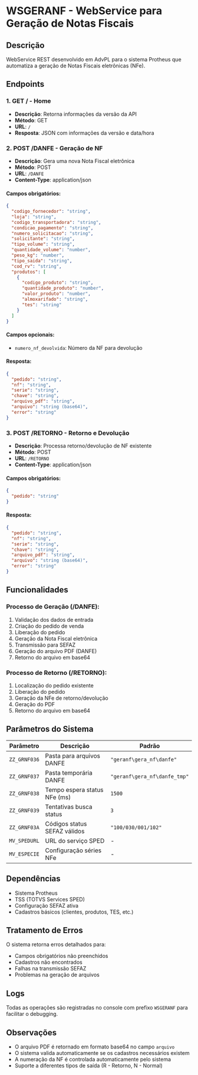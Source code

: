 # WSGERANF - WebService para Geração de Notas Fiscais

## Descrição
WebService REST desenvolvido em AdvPL para o sistema Protheus que automatiza a geração de Notas Fiscais eletrônicas (NFe).

## Endpoints

### 1. GET / - Home
- **Descrição**: Retorna informações da versão da API
- **Método**: GET
- **URL**: `/`
- **Resposta**: JSON com informações da versão e data/hora

### 2. POST /DANFE - Geração de NF
- **Descrição**: Gera uma nova Nota Fiscal eletrônica
- **Método**: POST
- **URL**: `/DANFE`
- **Content-Type**: application/json

#### Campos obrigatórios:
```json
{
  "codigo_fornecedor": "string",
  "loja": "string", 
  "codigo_transportadora": "string",
  "condicao_pagamento": "string",
  "numero_solicitacao": "string",
  "solicitante": "string",
  "tipo_volume": "string",
  "quantidade_volume": "number",
  "peso_kg": "number",
  "tipo_saida": "string",
  "cod_rv": "string",
  "produtos": [
    {
      "codigo_produto": "string",
      "quantidade_produto": "number", 
      "valor_produto": "number",
      "almoxarifado": "string",
      "tes": "string"
    }
  ]
}
```

#### Campos opcionais:
- `numero_nf_devolvida`: Número da NF para devolução

#### Resposta:
```json
{
  "pedido": "string",
  "nf": "string", 
  "serie": "string",
  "chave": "string",
  "arquivo_pdf": "string",
  "arquivo": "string (base64)",
  "error": "string"
}
```

### 3. POST /RETORNO - Retorno e Devolução
- **Descrição**: Processa retorno/devolução de NF existente
- **Método**: POST
- **URL**: `/RETORNO`
- **Content-Type**: application/json

#### Campos obrigatórios:
```json
{
  "pedido": "string"
}
```

#### Resposta:
```json
{
  "pedido": "string",
  "nf": "string",
  "serie": "string", 
  "chave": "string",
  "arquivo_pdf": "string",
  "arquivo": "string (base64)",
  "error": "string"
}
```

## Funcionalidades

### Processo de Geração (/DANFE):
1. Validação dos dados de entrada
2. Criação do pedido de venda
3. Liberação do pedido
4. Geração da Nota Fiscal eletrônica
5. Transmissão para SEFAZ
6. Geração do arquivo PDF (DANFE)
7. Retorno do arquivo em base64

### Processo de Retorno (/RETORNO):
1. Localização do pedido existente
2. Liberação do pedido
3. Geração da NFe de retorno/devolução
4. Geração do PDF
5. Retorno do arquivo em base64

## Parâmetros do Sistema

| Parâmetro | Descrição | Padrão |
|-----------|-----------|---------|
| `ZZ_GRNF036` | Pasta para arquivos DANFE | `"geranf\gera_nf\danfe"` |
| `ZZ_GRNF037` | Pasta temporária DANFE | `"geranf\gera_nf\danfe_tmp"` |
| `ZZ_GRNF038` | Tempo espera status NFe (ms) | `1500` |
| `ZZ_GRNF039` | Tentativas busca status | `3` |
| `ZZ_GRNF03A` | Códigos status SEFAZ válidos | `"100/030/001/102"` |
| `MV_SPEDURL` | URL do serviço SPED | - |
| `MV_ESPECIE` | Configuração séries NFe | - |

## Dependências
- Sistema Protheus
- TSS (TOTVS Services SPED)
- Configuração SEFAZ ativa
- Cadastros básicos (clientes, produtos, TES, etc.)

## Tratamento de Erros
O sistema retorna erros detalhados para:
- Campos obrigatórios não preenchidos
- Cadastros não encontrados
- Falhas na transmissão SEFAZ
- Problemas na geração de arquivos

## Logs
Todas as operações são registradas no console com prefixo `WSGERANF` para facilitar o debugging.

## Observações
- O arquivo PDF é retornado em formato base64 no campo `arquivo`
- O sistema valida automaticamente se os cadastros necessários existem
- A numeração da NF é controlada automaticamente pelo sistema
- Suporte a diferentes tipos de saída (R - Retorno, N - Normal)
